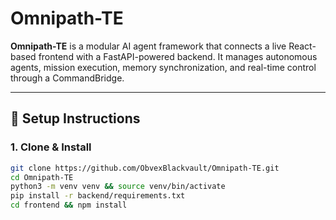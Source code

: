 # Omnipath-TE

**Omnipath-TE** is a modular AI agent framework that connects a live React-based frontend with a FastAPI-powered backend. It manages autonomous agents, mission execution, memory synchronization, and real-time control through a CommandBridge.

---

## 🔧 Setup Instructions

### 1. Clone & Install

```bash
git clone https://github.com/ObvexBlackvault/Omnipath-TE.git
cd Omnipath-TE
python3 -m venv venv && source venv/bin/activate
pip install -r backend/requirements.txt
cd frontend && npm install

